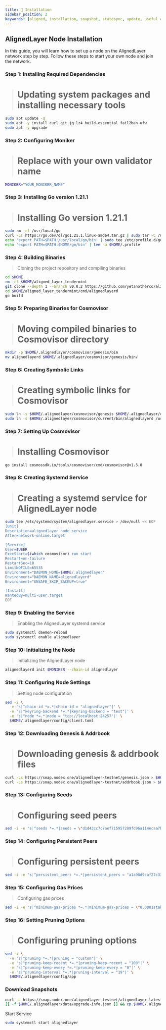 ```yaml
---
title: 💾 Installation
sidebar_position: 2
keywords: [aligned, installation, snapshot, statesync, update, useful commands]
---
```


## AlignedLayer Node Installation

In this guide, you will learn how to set up a node on the AlignedLayer network step by step. Follow these steps to start your own node and join the network.

### Step 1: Installing Required Dependencies
> # Updating system packages and installing necessary tools
```bash
sudo apt update -q
sudo apt -y install curl git jq lz4 build-essential fail2ban ufw
sudo apt -y upgrade
```

### Step 2: Configuring Moniker
> # Replace <your-moniker-name> with your own validator name
```bash
MONIKER="YOUR_MONIKER_NAME"
```

### Step 3: Installing Go version 1.21.1
> # Installing Go version 1.21.1
```bash
sudo rm -rf /usr/local/go
curl -Ls https://go.dev/dl/go1.21.1.linux-amd64.tar.gz | sudo tar -C /usr/local -xz
echo 'export PATH=$PATH:/usr/local/go/bin' | sudo tee /etc/profile.d/golang.sh
echo 'export PATH=$PATH:$HOME/go/bin' | tee -a $HOME/.profile
```

### Step 4: Building Binaries
> Cloning the project repository and compiling binaries
```bash
cd $HOME
rm -rf $HOME/aligned_layer_tendermint
git clone --depth 1 --branch v0.0.2 https://github.com/yetanotherco/aligned_layer_tendermint
cd $HOME/aligned_layer_tendermint/cmd/alignedlayerd
go build
```

### Step 5: Preparing Binaries for Cosmovisor
> # Moving compiled binaries to Cosmovisor directory
```bash
mkdir -p $HOME/.alignedlayer/cosmovisor/genesis/bin
mv alignedlayerd $HOME/.alignedlayer/cosmovisor/genesis/bin/
```

### Step 6: Creating Symbolic Links
> # Creating symbolic links for Cosmovisor
```bash
sudo ln -s $HOME/.alignedlayer/cosmovisor/genesis $HOME/.alignedlayer/cosmovisor/current -f
sudo ln -s $HOME/.alignedlayer/cosmovisor/current/bin/alignedlayerd /usr/local/bin/alignedlayerd -f
```

### Step 7: Setting Up Cosmovisor
> # Installing Cosmovisor
```bash
go install cosmossdk.io/tools/cosmovisor/cmd/cosmovisor@v1.5.0
```

### Step 8: Creating Systemd Service
> # Creating a systemd service for AlignedLayer node
```bash
sudo tee /etc/systemd/system/alignedlayer.service > /dev/null << EOF
[Unit]
Description=alignedlayer node service
After=network-online.target
 
[Service]
User=$USER
ExecStart=$(which cosmovisor) run start
Restart=on-failure
RestartSec=10
LimitNOFILE=65535
Environment="DAEMON_HOME=$HOME/.alignedlayer"
Environment="DAEMON_NAME=alignedlayerd"
Environment="UNSAFE_SKIP_BACKUP=true"
 
[Install]
WantedBy=multi-user.target
EOF
```

### Step 9: Enabling the Service
> Enabling the AlignedLayer systemd service
```bash
sudo systemctl daemon-reload
sudo systemctl enable alignedlayer
```

### Step 10: Initializing the Node
> Initializing the AlignedLayer node
```bash
alignedlayerd init $MONIKER --chain-id alignedlayer
```

### Step 11: Configuring Node Settings
> Setting node configuration
```bash
sed -i \
  -e 's|^chain-id *=.*|chain-id = "alignedlayer"|' \
  -e 's|^keyring-backend *=.*|keyring-backend = "test"|' \
  -e 's|^node *=.*|node = "tcp://localhost:24257"|' \
  $HOME/.alignedlayer/config/client.toml
```

### Step 12: Downloading Genesis & Addrbook
> # Downloading genesis & addrbook files
```bash
curl -Ls https://snap.nodex.one/alignedlayer-testnet/genesis.json > $HOME/.alignedlayer/config/genesis.json
curl -Ls https://snap.nodex.one/alignedlayer-testnet/addrbook.json > $HOME/.alignedlayer/config/addrbook.json
```

### Step 13: Configuring Seeds
> # Configuring seed peers
```bash
sed -i -e "s|^seeds *=.*|seeds = \"d1d43cc7c7aef715957289fd96a114ecaa7ba756@testnet-seeds.nodex.one:24210\"|" $HOME/.alignedlayer/config/config.toml
```

### Step 14: Configuring Persistent Peers
> # Configuring persistent peers
```bash
sed -i -e 's|^persistent_peers *=.*|persistent_peers = "a1a98d9caf27c3363fab07a8e57ee0927d8c7eec@128.140.3.188:26656,1beca410dba8907a61552554b242b4200788201c@91.107.239.79:26656,f9000461b5f535f0c13a543898cc7ac1cd10f945@88.99.174.203:26656,ca2f644f3f47521ff8245f7a5183e9bbb762c09d@116.203.81.174:26656,dc2011a64fc5f888a3e575f84ecb680194307b56@148.251.235.130:20656"|' $HOME/.alignedlayer/config/config.toml
```

### Step 15: Configuring Gas Prices
> Configuring gas prices
```bash
sed -i -e "s|^minimum-gas-prices *=.*|minimum-gas-prices = \"0.0001stake\"|" $HOME/.alignedlayer/config/app.toml
```

### Step 16: Setting Pruning Options
> # Configuring pruning options
```bash
sed -i \
  -e 's|^pruning *=.*|pruning = "custom"|' \
  -e 's|^pruning-keep-recent *=.*|pruning-keep-recent = "100"|' \
  -e 's|^pruning-keep-every *=.*|pruning-keep-every = "0"|' \
  -e 's|^pruning-interval *=.*|pruning-interval = "19"|' \
  $HOME/.alignedlayer/config/app
```

### Download Snapshots
```bash
curl -L https://snap.nodex.one/alignedlayer-testnet/alignedlayer-latest.tar.lz4 | tar -Ilz4 -xf - -C $HOME/.alignedlayer
[[ -f $HOME/.alignedlayer/data/upgrade-info.json ]] && cp $HOME/.alignedlayer/data/upgrade-info.json $HOME/.alignedlayer/cosmovisor/genesis/upgrade-info.json
```

Start Service
```bash
sudo systemctl start alignedlayer
```

